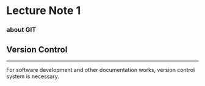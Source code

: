# Lecture Note 1
### about GIT

## Version Control
---
For software development and other documentation works, version control system is necessary.


